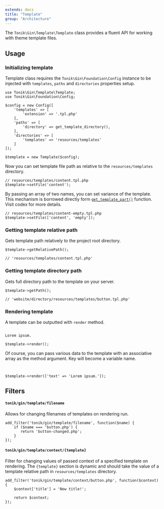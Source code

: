 ```yaml
---
extends: docs
title: "Template"
group: "Architecture"
---
```


The `Tonik\Gin\Template\Template` class provides a fluent API for working with theme template files.

## Usage

### Initializing template

Template class requires the `Tonik\Gin\Foundation\Config` instance to be injected with `templates`, `paths` and `directories` properties setup.

<pre class="pre"><code class="language-php">use Tonik\Gin\Template\Template;
use Tonik\Gin\Foundation\Config;

$config = new Config([
    'templates' => [
        'extension' => '.tpl.php'
    ],
    'paths' => [
        'directory' => get_template_directory(),
    ],
    'directories' => [
        'templates' => 'resources/templates'
    ]
]);

$template = new Template($config);</code></pre>

Now you can set template file path as relative to the `resources/templates` directory.

<pre class="pre"><code class="language-php">// resources/templates/content.tpl.php
$template->setFile('content');</code></pre>

By passing an array of two names, you can set variance of the template. This mechanism is borrowed directly form [`get_template_part()`](https://developer.wordpress.org/reference/functions/get_template_part/) function. Visit codex for more details.

<pre class="pre"><code class="language-php">// resources/templates/content-empty.tpl.php
$template->setFile(['content', 'empty']);</code></pre>

### Getting template relative path

Gets template path relatively to the project root directory.

<pre class="pre"><code class="language-php">$template->getRelativePath();

// 'resources/templates/content.tpl.php'</code></pre>

### Getting template directory path

Gets full directory path to the template on your server.

<pre class="pre"><code class="language-php">$template->getPath();

// 'website/directory/resources/templates/button.tpl.php'</code></pre>

### Rendering template

A template can be outputted with `render` method.

<pre class="pre"><code class="language-html"><!-- @ resources/templates/content.tpl.php -->
<main>Lorem ipsum.</main></code></pre>
<pre class="pre"><code class="language-php">$template->render();</code></pre>

Of course, you can pass various data to the template with an associative array as the method argument. Key will become a variable name.

<pre class="pre"><code class="language-html"><!-- @ resources/templates/content.tpl.php -->
<main><?= $title =></main></code></pre>
<pre class="pre"><code class="language-php">$template->render(['text' => 'Lorem ipsum.']);</code></pre>

## Filters

#### `tonik/gin/template/filename`

Allows for changing filenames of templates on rendering run.

<pre class="pre"><code class="language-php">add_filter('tonik/gin/template/filename', function($name) {
    if ($name === 'button.php') {
       return 'button-changed.php';
    }
});</code></pre>

#### `tonik/gin/template/context/{template}`

Filter for changing values of passed context of a specified template on rendering. The `{template}` section is dynamic and should take the value of a template relative path in `resources/templates` directory.

<pre class="pre"><code class="language-php">add_filter('tonik/gin/template/context/button.php', function($context) {
    $context['title'] = 'New title!';

    return $context;
});</code></html>
